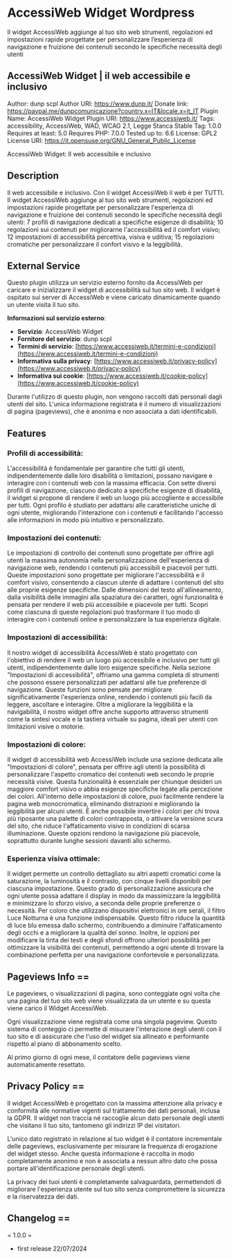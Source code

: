 # AccessiWeb Widget Wordpress
Il widget AccessiWeb aggiunge al tuo sito web strumenti, regolazioni ed impostazioni rapide progettate per personalizzare l’esperienza di navigazione e fruizione dei contenuti secondo le specifiche necessità degli utenti

## AccessiWeb Widget | il web accessibile e inclusivo

Author: dunp scpl
Author URI: https://www.dunp.it/
Donate link: https://paypal.me/dunpcomunicazione?country.x=IT&locale.x=it_IT
Plugin Name: AccessiWeb Widget
Plugin URI: https://www.accessiweb.it/
Tags: accessibility, AccessiWeb, WAD, WCAG 2.1, Legge Stanca
Stable Tag: 1.0.0
Requires at least: 5.0
Requires PHP: 7.0.0
Tested up to: 6.6
License: GPL2
License URI: https://it.opensuse.org/GNU_General_Public_License

AccessiWeb Widget: Il web accessibile e inclusivo

## Description

Il web accessibile e inclusivo. Con il widget AccessiWeb il web è per TUTTI. 
Il widget AccessiWeb aggiunge al tuo sito web strumenti, regolazioni ed impostazioni rapide progettate per personalizzare l'esperienza di navigazione e fruizione dei contenuti secondo le specifiche necessità degli utenti: 7 profili di navigazione dedicati a specifiche esigenze di disabilità; 10 regolazioni sui contenuti per migliorarne l'accessibilità ed il comfort visivo; 12 impostazioni di accessibilità percettiva, visiva e uditiva; 15 regolazioni cromatiche per personalizzare il confort visivo e la leggibilità.

## External Service

Questo plugin utilizza un servizio esterno fornito da AccessiWeb per caricare e inizializzare il widget di accessibilità sul tuo sito web. Il widget è ospitato sui server di AccessiWeb e viene caricato dinamicamente quando un utente visita il tuo sito.

**Informazioni sul servizio esterno**:
- **Servizio**: AccessiWeb Widget
- **Fornitore del servizio**: dunp scpl
- **Termini di servizio**: [https://www.accessiweb.it/termini-e-condizioni](https://www.accessiweb.it/termini-e-condizioni)
- **Informativa sulla privacy**: [https://www.accessiweb.it/privacy-policy](https://www.accessiweb.it/privacy-policy)
- **Informativa sui cookie**: [https://www.accessiweb.it/cookie-policy](https://www.accessiweb.it/cookie-policy)

Durante l'utilizzo di questo plugin, non vengono raccolti dati personali dagli utenti del sito. L'unica informazione registrata è il numero di visualizzazioni di pagina (pageviews), che è anonima e non associata a dati identificabili.

## Features

### Profili di accessibilità:
L'accessibilità è fondamentale per garantire che tutti gli utenti, indipendentemente dalle loro disabilità o limitazioni, possano navigare e interagire con i contenuti web con la massima efficacia.
Con sette diversi profili di navigazione, ciascuno dedicato a specifiche esigenze di disabilità, il widget si propone di rendere il web un luogo più accogliente e accessibile per tutti.
Ogni profilo è studiato per adattarsi alle caratteristiche uniche di ogni utente, migliorando l'interazione con i contenuti e facilitando l'accesso alle informazioni in modo più intuitivo e personalizzato.

### Impostazioni dei contenuti:
Le impostazioni di controllo dei contenuti sono progettate per offrire agli utenti la massima autonomia nella personalizzazione dell'esperienza di navigazione web, rendendo i contenuti più accessibili e piacevoli per tutti.
Queste impostazioni sono progettate per migliorare l'accessibilità e il comfort visivo, consentendo a ciascun utente di adattare i contenuti del sito alle proprie esigenze specifiche. Dalle dimensioni del testo all'allineamento, dalla visibilità delle immagini alla spaziatura dei caratteri, ogni funzionalità è pensata per rendere il web più accessibile e piacevole per tutti. Scopri come ciascuna di queste regolazioni può trasformare il tuo modo di interagire con i contenuti online e personalizzare la tua esperienza digitale.

### Impostazioni di accessibilità:
Il nostro widget di accessibilità AccessiWeb è stato progettato con l'obiettivo di rendere il web un luogo più accessibile e inclusivo per tutti gli utenti, indipendentemente dalle loro esigenze specifiche. Nella sezione "Impostazioni di accessibilità", offriamo una gamma completa di strumenti che possono essere personalizzati per adattarsi alle tue preferenze di navigazione. Queste funzioni sono pensate per migliorare significativamente l'esperienza online, rendendo i contenuti più facili da leggere, ascoltare e interagire.
Oltre a migliorare la leggibilità e la navigabilità, il nostro widget offre anche supporto attraverso strumenti come la sintesi vocale e la tastiera virtuale su pagina, ideali per utenti con limitazioni visive o motorie.

### Impostazioni di colore:
Il widget di accessibilità web AccessiWeb include una sezione dedicata alle "Impostazioni di colore", pensata per offrire agli utenti la possibilità di personalizzare l'aspetto cromatico dei contenuti web secondo le proprie necessità visive. Questa funzionalità è essenziale per chiunque desideri un maggiore comfort visivo o abbia esigenze specifiche legate alla percezione dei colori.
All'interno delle impostazioni di colore, puoi facilmente rendere la pagina web monocromatica, eliminando distrazioni e migliorando la leggibilità per alcuni utenti. È anche possibile invertire i colori per chi trova più riposante una palette di colori contrapposta, o attivare la versione scura del sito, che riduce l'affaticamento visivo in condizioni di scarsa illuminazione. Queste opzioni rendono la navigazione più piacevole, soprattutto durante lunghe sessioni davanti allo schermo.

### Esperienza visiva ottimale:
Il widget permette un controllo dettagliato su altri aspetti cromatici come la saturazione, la luminosità e il contrasto, con cinque livelli disponibili per ciascuna impostazione. Questo grado di personalizzazione assicura che ogni utente possa adattare il display in modo da massimizzare la leggibilità e minimizzare lo sforzo visivo, a seconda delle proprie preferenze o necessità.
Per coloro che utilizzano dispositivi elettronici in ore serali, il filtro Luce Notturna è una funzione indispensabile. Questo filtro riduce la quantità di luce blu emessa dallo schermo, contribuendo a diminuire l'affaticamento degli occhi e a migliorare la qualità del sonno. Inoltre, le opzioni per modificare la tinta dei testi e degli sfondi offrono ulteriori possibilità per ottimizzare la visibilità dei contenuti, permettendo a ogni utente di trovare la combinazione perfetta per una navigazione confortevole e personalizzata.

## Pageviews Info ==

Le pageviews, o visualizzazioni di pagina, sono conteggiate ogni volta che una pagina del tuo sito web viene visualizzata da un utente e su questa viene carico il Widget AccessiWeb.

Ogni visualizzazione viene registrata come una singola pageview. Questo sistema di conteggio ci permette di misurare l'interazione degli utenti con il tuo sito e di assicurare che l'uso del widget sia allineato e performante rispetto al piano di abbonamento scelto.

Al primo giorno di ogni mese, il contatore delle pageviews viene automaticamente resettato.

## Privacy Policy ==

Il widget AccessiWeb è progettato con la massima attenzione alla privacy e conformità alle normative vigenti sul trattamento dei dati personali, inclusa la GDPR. Il widget non traccia né raccoglie alcun dato personale degli utenti che visitano il tuo sito, tantomeno gli indirizzi IP dei visitatori.

L'unico dato registrato in relazione al tuo widget è il contatore incrementale delle pageviews, esclusivamente per misurare la frequenza di erogazione del widget stesso. Anche questa informazione è raccolta in modo completamente anonimo e non è associata a nessun altro dato che possa portare all'identificazione personale degli utenti.

La privacy dei tuoi utenti è completamente salvaguardata, permettendoti di migliorare l'esperienza utente sul tuo sito senza compromettere la sicurezza e la riservatezza dei dati.

## Changelog ==

= 1.0.0 =
* first release 22/07/2024
